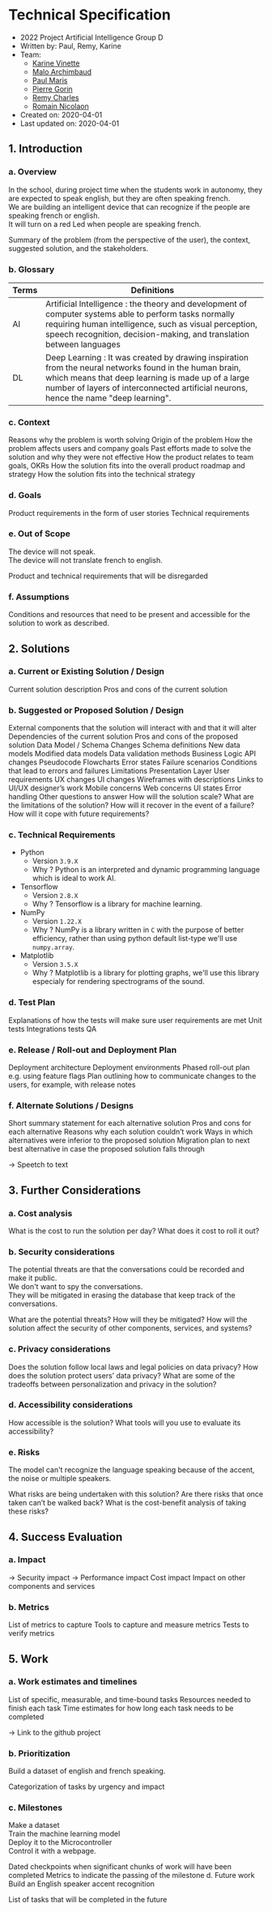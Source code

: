 <!-- doc: https://stackoverflow.blog/2020/04/06/a-practical-guide-to-writing-technical-specs/ -->

# Technical Specification

- 2022 Project Artificial Intelligence Group D
- Written by: Paul, Remy, Karine
- Team:
    - [Karine Vinette](https://github.com/KarineVinette)
    - [Malo Archimbaud](https://github.com/Malo-Archimbaud)
    - [Paul Maris](https://github.com/PaulMarisOUMary) 
    - [Pierre Gorin](https://github.com/Pierre2103)
    - [Remy Charles](https://github.com/RemyCHARLES)
    - [Romain Nicolaon](https://github.com/RomainNicolaon)
- Created on: 2020-04-01
- Last updated on: 2020-04-01

## 1. Introduction

### a. Overview

In the school, during project time when the students work in autonomy, they are expected to speak english, but they are often speaking french.</br>We are building an intelligent device that can recognize if the people are speaking french or english.</br>
It will turn on a red Led when people are speaking french.

Summary of the problem (from the perspective of the user), the context, suggested solution, and the stakeholders. 

### b. Glossary

| Terms | Definitions |
| ----- | ----------- |
| AI    | Artificial Intelligence : the theory and development of computer systems able to perform tasks normally requiring human intelligence, such as visual perception, speech recognition, decision-making, and translation between languages |
| DL | Deep Learning : It was created by drawing inspiration from the neural networks found in the human brain, which means that deep learning is made up of a large number of layers of interconnected artificial neurons, hence the name "deep learning". |

### c. Context
<!-- ! TODO -->

Reasons why the problem is worth solving
Origin of the problem
How the problem affects users and company goals
Past efforts made to solve the solution and why they were not effective
How the product relates to team goals, OKRs
How the solution fits into the overall product roadmap and strategy
How the solution fits into the technical strategy

### d. Goals
<!-- ! TODO -->

Product requirements in the form of user stories 
Technical requirements

### e. Out of Scope
The device will not speak.</br>
The device will not translate french to english.

Product and technical requirements that will be disregarded

### f. Assumptions
<!-- ! TODO -->

Conditions and resources that need to be present and accessible for the solution to work as described. 

## 2. Solutions

### a. Current or Existing Solution / Design
<!-- ! TODO -->

Current solution description
Pros and cons of the current solution

### b. Suggested or Proposed Solution / Design 
<!-- ! TODO -->

External components that the solution will interact with and that it will alter
Dependencies of the current solution
Pros and cons of the proposed  solution 
Data Model / Schema Changes
Schema definitions
New data models
Modified data models
Data validation methods
Business Logic
API changes
Pseudocode
Flowcharts
Error states
Failure scenarios
Conditions that lead to errors and failures
Limitations
Presentation Layer
User requirements
UX changes
UI changes
Wireframes with descriptions
Links to UI/UX designer’s work
Mobile concerns
Web concerns
UI states
Error handling
Other questions to answer
How will the solution scale?
What are the limitations of the solution?
How will it recover in the event of a failure?
How will it cope with future requirements?

### c. Technical Requirements

- Python
    - Version `3.9.X`
    - Why ?
    Python is an interpreted and dynamic programming language which is ideal to work AI.
- Tensorflow
    - Version `2.8.X`
    - Why ?
    Tensorflow is a library for machine learning.
- NumPy
    - Version `1.22.X`
    - Why ?
    NumPy is a library written in `C` with the purpose of better efficiency, rather than using python default list-type we'll use `numpy.array`.
- Matplotlib
    - Version `3.5.X`
    - Why ?
    Matplotlib is a library for plotting graphs, we'll use this library especialy for rendering spectrograms of the sound.


### d. Test Plan
<!-- ! TODO -->

Explanations of how the tests will make sure user requirements are met
Unit tests
Integrations tests
QA

### e. Release / Roll-out and Deployment Plan
<!-- ! TODO -->

Deployment architecture 
Deployment environments
Phased roll-out plan e.g. using feature flags
Plan outlining how to communicate changes to the users, for example, with release notes

### f. Alternate Solutions / Designs
<!-- ! TODO -->

Short summary statement for each alternative solution
Pros and cons for each alternative
Reasons why each solution couldn’t work 
Ways in which alternatives were inferior to the proposed solution
Migration plan to next best alternative in case the proposed solution falls through

-> Speetch to text

## 3. Further Considerations

### a. Cost analysis
<!-- ! TODO -->

What is the cost to run the solution per day?
What does it cost to roll it out? 

### b. Security considerations
The potential threats are that the conversations could be recorded and make it public.</br>
We don't want to spy the conversations.</br>
They will be mitigated in erasing the database that keep track of the conversations.</br>


What are the potential threats?
How will they be mitigated?
How will the solution affect the security of other components, services, and systems?

### c. Privacy considerations
<!-- ! TODO -->

Does the solution follow local laws and legal policies on data privacy?
How does the solution protect users’ data privacy?
What are some of the tradeoffs between personalization and privacy in the solution? 

### d. Accessibility considerations
<!-- ! TODO -->

How accessible is the solution?
What tools will you use to evaluate its accessibility? 

### e. Risks
The model can't recognize the language speaking because of the accent, the noise or multiple speakers.

What risks are being undertaken with this solution?
Are there risks that once taken can’t be walked back?
What is the cost-benefit analysis of taking these risks? 

## 4. Success Evaluation

### a. Impact
<!-- ! TODO -->

-> Security impact
-> Performance impact
Cost impact
Impact on other components and services

### b. Metrics
<!-- ! TODO -->

List of metrics to capture
Tools to capture and measure metrics
Tests to verify metrics

## 5. Work

### a. Work estimates and timelines
<!-- ! TODO -->

List of specific, measurable, and time-bound tasks
Resources needed to finish each task
Time estimates for how long each task needs to be completed

-> Link to the github project

### b. Prioritization
Build a dataset of english and french speaking. </br>

Categorization of tasks by urgency and impact

### c. Milestones
Make a dataset </br>
Train the machine learning model </br>
Deploy it to the Microcontroller </br>
Control it with a webpage.</br>

Dated checkpoints when significant chunks of work will have been completed
Metrics to indicate the passing of the milestone
d. Future work
Build an English speaker accent recognition </br>

List of tasks that will be completed in the future
